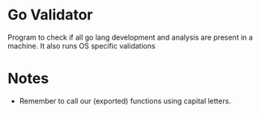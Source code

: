 # Go Validator
Program to check if all go lang development and analysis are present in a machine. It also runs OS specific validations

# Notes
- Remember to call our (exported) functions using capital letters.